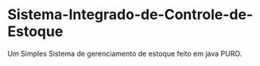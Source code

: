# Sistema-Integrado-de-Controle-de-Estoque
Um Simples Sistema de gerenciamento de estoque feito em  java PURO.

